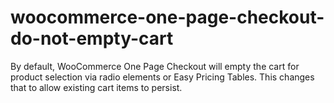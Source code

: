 # woocommerce-one-page-checkout-do-not-empty-cart
By default, WooCommerce One Page Checkout will empty the cart for product selection via radio elements or Easy Pricing Tables. This changes that to allow existing cart items to persist.
